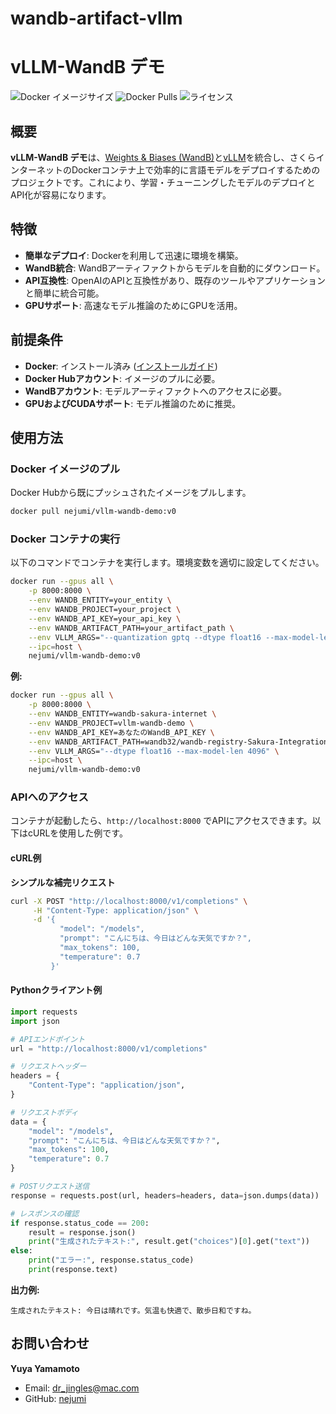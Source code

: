 # wandb-artifact-vllm

# vLLM-WandB デモ

![Docker イメージサイズ](https://img.shields.io/docker/image-size/nejumi/vllm-wandb-demo/v0)
![Docker Pulls](https://img.shields.io/docker/pulls/nejumi/vllm-wandb-demo)
![ライセンス](https://img.shields.io/badge/license-MIT-blue.svg)

## 概要

**vLLM-WandB デモ**は、[Weights & Biases (WandB)](https://www.wandb.com/)と[vLLM](https://github.com/vllm-project/vllm)を統合し、さくらインターネットのDockerコンテナ上で効率的に言語モデルをデプロイするためのプロジェクトです。これにより、学習・チューニングしたモデルのデプロイとAPI化が容易になります。

## 特徴

- **簡単なデプロイ**: Dockerを利用して迅速に環境を構築。
- **WandB統合**: WandBアーティファクトからモデルを自動的にダウンロード。
- **API互換性**: OpenAIのAPIと互換性があり、既存のツールやアプリケーションと簡単に統合可能。
- **GPUサポート**: 高速なモデル推論のためにGPUを活用。

## 前提条件

- **Docker**: インストール済み ([インストールガイド](https://docs.docker.com/get-docker/))
- **Docker Hubアカウント**: イメージのプルに必要。
- **WandBアカウント**: モデルアーティファクトへのアクセスに必要。
- **GPUおよびCUDAサポート**: モデル推論のために推奨。

## 使用方法

### Docker イメージのプル

Docker Hubから既にプッシュされたイメージをプルします。

```bash
docker pull nejumi/vllm-wandb-demo:v0
```

### Docker コンテナの実行

以下のコマンドでコンテナを実行します。環境変数を適切に設定してください。

```bash
docker run --gpus all \
    -p 8000:8000 \
    --env WANDB_ENTITY=your_entity \
    --env WANDB_PROJECT=your_project \
    --env WANDB_API_KEY=your_api_key \
    --env WANDB_ARTIFACT_PATH=your_artifact_path \
    --env VLLM_ARGS="--quantization gptq --dtype float16 --max-model-len 4096" \
    --ipc=host \
    nejumi/vllm-wandb-demo:v0
```

**例:**

```bash
docker run --gpus all \
    -p 8000:8000 \
    --env WANDB_ENTITY=wandb-sakura-internet \
    --env WANDB_PROJECT=vllm-wandb-demo \
    --env WANDB_API_KEY=あなたのWandB_API_KEY \
    --env WANDB_ARTIFACT_PATH=wandb32/wandb-registry-Sakura-Integration-test/Test_Model:v0 \
    --env VLLM_ARGS="--dtype float16 --max-model-len 4096" \
    --ipc=host \
    nejumi/vllm-wandb-demo:v0
```

### APIへのアクセス

コンテナが起動したら、`http://localhost:8000` でAPIにアクセスできます。以下はcURLを使用した例です。

#### cURL例

**シンプルな補完リクエスト**

```bash
curl -X POST "http://localhost:8000/v1/completions" \
     -H "Content-Type: application/json" \
     -d '{
           "model": "/models",
           "prompt": "こんにちは、今日はどんな天気ですか？",
           "max_tokens": 100,
           "temperature": 0.7
         }'
```

#### Pythonクライアント例

```python
import requests
import json

# APIエンドポイント
url = "http://localhost:8000/v1/completions"

# リクエストヘッダー
headers = {
    "Content-Type": "application/json",
}

# リクエストボディ
data = {
    "model": "/models",
    "prompt": "こんにちは、今日はどんな天気ですか？",
    "max_tokens": 100,
    "temperature": 0.7
}

# POSTリクエスト送信
response = requests.post(url, headers=headers, data=json.dumps(data))

# レスポンスの確認
if response.status_code == 200:
    result = response.json()
    print("生成されたテキスト:", result.get("choices")[0].get("text"))
else:
    print("エラー:", response.status_code)
    print(response.text)
```

**出力例:**

```
生成されたテキスト: 今日は晴れです。気温も快適で、散歩日和ですね。
```

## お問い合わせ

**Yuya Yamamoto**

- Email: [dr_jingles@mac.com](dr_jingles@mac.com)
- GitHub: [nejumi](https://github.com/nejumi)
